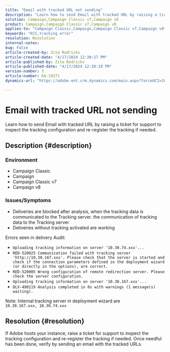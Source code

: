```yaml
---
title: "Email with tracked URL not sending"
description: "Learn how to send Email with tracked URL by raising a ticket for support to inspect the tracking configuration"
solution: Campaign,Campaign Classic v7,Campaign v8
product: Campaign,Campaign Classic v7,Campaign v8
applies-to: "Campaign Classic,Campaign,Campaign Classic v7,Campaign v8"
keywords: "KCS,tracking error"
resolution: Resolution
internal-notes: 
bug: False
article-created-by: Zita Rodricks
article-created-date: "4/17/2024 12:30:27 PM"
article-published-by: Zita Rodricks
article-published-date: "4/17/2024 12:38:19 PM"
version-number: 3
article-number: KA-19371
dynamics-url: "https://adobe-ent.crm.dynamics.com/main.aspx?forceUCI=1&pagetype=entityrecord&etn=knowledgearticle&id=13731840-b6fc-ee11-a1ff-6045bd0065b6"

---
```

# Email with tracked URL not sending


Learn how to send Email with tracked URL by raising a ticket for support to inspect the tracking configuration and re-register the tracking if needed.

## Description {#description}


### <b>Environment</b>

- Campaign Classic
- Campaign
- Campaign Classic v7
- Campaign v8




### <b>Issues/Symptoms</b>

- Deliveries are blocked after analysis, when the tracking data is communicated to the Tracking server. the communication of tracking data to the Tracking server
- Deliveries without tracking activated are working


Errors seen in delivery Audit:

- `Uploading tracking information on server '10.30.74.xxx'...`
- `RED-520025 Communication failed with tracking server 'http://10.30.167.xxx'. Please check that the server is started and check if the connection parameters defined in the deployment wizard (or directly in the options), are correct.`
- `RED-520005 Wrong configuration of remote redirection server. Please check the server configuration.`
- `Uploading tracking information on server '10.30.167.xxx'...`
- `DLV-490119 Analysis completed in 0s with warnings (1 message(s) waiting).`




Note: Internal tracking server in deployment wizard are `10.30.167.xxx, 10.30.74.xxx`


## Resolution {#resolution}


If Adobe hosts your instance, raise a ticket for support to inspect the tracking configuration and re-register the tracking if needed. Once needful has been done, verify by sending an email with the tracked URLs.




